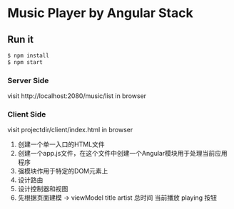# Music Player by Angular Stack

## Run it

```bash
$ npm install
$ npm start
```

### Server Side

visit http://localhost:2080/music/list in browser

### Client Side

visit projectdir/client/index.html in browser


1. 创建一个单一入口的HTML文件
2. 创建一个app.js文件，在这个文件中创建一个Angular模块用于处理当前应用程序
3. 强模块作用于特定的DOM元素上
4. 设计路由
5. 设计控制器和视图
6. 先根据页面建模 → viewModel
title artist 总时间 当前播放 playing 按钮
